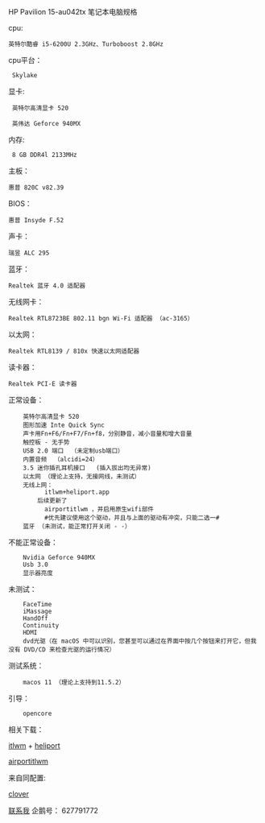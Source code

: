 HP Pavilion 15-au042tx 笔记本电脑规格
                                  
cpu: 

    英特尔酷睿 i5-6200U 2.3GHz、Turboboost 2.8GHz     
cpu平台：

     Skylake
     
显卡:

     英特尔高清显卡 520
     
     英伟达 Geforce 940MX
     
内存:

     8 GB DDR4l 2133MHz
     
主板：

    惠普 820C v82.39
    
BIOS：

    惠普 Insyde F.52
    
声卡：

    瑞昱 ALC 295
    
蓝牙：

    Realtek 蓝牙 4.0 适配器
    
无线网卡：

    Realtek RTL8723BE 802.11 bgn Wi-Fi 适配器 （ac-3165）
    
以太网：

    Realtek RTL8139 / 810x 快速以太网适配器
    
读卡器：

    Realtek PCI-E 读卡器
    

正常设备：

        英特尔高清显卡 520
        图形加速 Inte Quick Sync
        声卡用Fn+F6/Fn+F7/Fn+f8，分别静音，减小音量和增大音量
        触控板 - 无手势   
        USB 2.0 端口  （未定制usb端口）
        内置音频  （alcidi=24）
        3.5 迷你插孔耳机接口   (插入拔出均无异常)
        以太网 （理论上支持，无接网线，未测试）
        无线上网： 
              itlwm+heliport.app
            后续更新了 
              airportitlwm ，并启用原生wifi部件
              #优先建议使用这个驱动，并且与上面的驱动有冲突，只能二选一#
        蓝牙 （未测试，能正常打开关闭 - -）
        

不能正常设备：

        Nvidia Geforce 940MX
        Usb 3.0 
        显示器亮度
        
未测试：       

        FaceTime
        iMassage
        HandOff
        Continuity 
        HDMI
        dvd光驱（在 macOS 中可以识别，您甚至可以通过在界面中按几个按钮来打开它，但我没有 DVD/CD 来检查光驱的运行情况）
        
测试系统：
     
        macos 11 （理论上支持到11.5.2）
        
引导：
        
        opencore 
        
        
相关下载：

[itlwm](https://github.com/OpenIntelWireless/itlwm) + [heliport](https://github.com/OpenIntelWireless/HeliPort)

[airportitlwm](https://github.com/kwangle912/AirportItlwm-for-Hackintosh)

来自同配置:

[clover](https://github.com/Drovosek01/hackintosh_HP_Pavilion_15-au028ur_i5-6200U)












[联系我](http://wpa.qq.com/msgrd?v=3&uin=627791772&site=qq&menu=yes)
    企鹅号：   627791772
